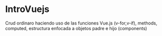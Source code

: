 # IntroVuejs
Crud ordinaro haciendo uso de las funciones Vue.js (v-for,v-if), methods, computed, estructura enfocada a objetos padre e hijo (components)
